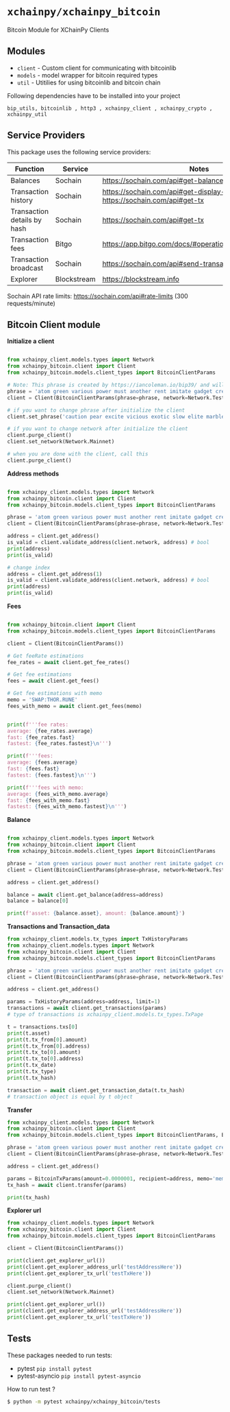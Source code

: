 # `xchainpy/xchainpy_bitcoin`

Bitcoin Module for XChainPy Clients

## Modules

- `client` - Custom client for communicating with bitcoinlib
- `models` - model wrapper for bitcoin required types
- `util` - Utitilies for using bitcoinlib and bitcoin chain

Following dependencies have to be installed into your project

```
bip_utils, bitcoinlib , http3 , xchainpy_client , xchainpy_crypto , xchainpy_util
```

## Service Providers

This package uses the following service providers:

| Function                    | Service     | Notes                                                                            |
| --------------------------- | ----------- | -------------------------------------------------------------------------------- |
| Balances                    | Sochain     | https://sochain.com/api#get-balance                                              |
| Transaction history         | Sochain     | https://sochain.com/api#get-display-data-address, https://sochain.com/api#get-tx |
| Transaction details by hash | Sochain     | https://sochain.com/api#get-tx                                                   |
| Transaction fees            | Bitgo       | https://app.bitgo.com/docs/#operation/v2.tx.getfeeestimate                       |
| Transaction broadcast       | Sochain     | https://sochain.com/api#send-transaction                                         |
| Explorer                    | Blockstream | https://blockstream.info                                                         |

Sochain API rate limits: https://sochain.com/api#rate-limits (300 requests/minute)


Bitcoin Client module
-----------------

**Initialize a client**

```python

from xchainpy_client.models.types import Network
from xchainpy_bitcoin.client import Client
from xchainpy_bitcoin.models.client_types import BitcoinClientParams

# Note: This phrase is created by https://iancoleman.io/bip39/ and will never been used in a real-world
phrase = 'atom green various power must another rent imitate gadget creek fat then'
client = Client(BitcoinClientParams(phrase=phrase, network=Network.Testnet))

# if you want to change phrase after initialize the client
client.set_phrase('caution pear excite vicious exotic slow elite marble attend science strategy rude')

# if you want to change network after initialize the client
client.purge_client()
client.set_network(Network.Mainnet)

# when you are done with the client, call this
client.purge_client()
 ```
    


**Address methods**

```python

from xchainpy_client.models.types import Network
from xchainpy_bitcoin.client import Client
from xchainpy_bitcoin.models.client_types import BitcoinClientParams

phrase = 'atom green various power must another rent imitate gadget creek fat then'
client = Client(BitcoinClientParams(phrase=phrase, network=Network.Testnet))

address = client.get_address()
is_valid = client.validate_address(client.network, address) # bool
print(address)
print(is_valid)

# change index
address = client.get_address(1)
is_valid = client.validate_address(client.network, address) # bool
print(address)
print(is_valid)
```

**Fees**

```python

from xchainpy_bitcoin.client import Client
from xchainpy_bitcoin.models.client_types import BitcoinClientParams

client = Client(BitcoinClientParams())

# Get feeRate estimations
fee_rates = await client.get_fee_rates()

# Get fee estimations
fees = await client.get_fees()

# Get fee estimations with memo
memo = 'SWAP:THOR.RUNE'
fees_with_memo = await client.get_fees(memo)


print(f'''fee rates: 
average: {fee_rates.average}
fast: {fee_rates.fast}
fastest: {fee_rates.fastest}\n''')

print(f'''fees: 
average: {fees.average}
fast: {fees.fast}
fastest: {fees.fastest}\n''')

print(f'''fees with memo: 
average: {fees_with_memo.average}
fast: {fees_with_memo.fast}
fastest: {fees_with_memo.fastest}\n''')
```

**Balance**

```python

from xchainpy_client.models.types import Network
from xchainpy_bitcoin.client import Client
from xchainpy_bitcoin.models.client_types import BitcoinClientParams

phrase = 'atom green various power must another rent imitate gadget creek fat then'
client = Client(BitcoinClientParams(phrase=phrase, network=Network.Testnet))

address = client.get_address()

balance = await client.get_balance(address=address)
balance = balance[0]

print(f'asset: {balance.asset}, amount: {balance.amount}')
```

**Transactions and Transaction_data**

```python
from xchainpy_client.models.tx_types import TxHistoryParams
from xchainpy_client.models.types import Network
from xchainpy_bitcoin.client import Client
from xchainpy_bitcoin.models.client_types import BitcoinClientParams

phrase = 'atom green various power must another rent imitate gadget creek fat then'
client = Client(BitcoinClientParams(phrase=phrase, network=Network.Testnet))

address = client.get_address()

params = TxHistoryParams(address=address, limit=1)
transactions = await client.get_transactions(params)
# type of transactions is xchainpy_client.models.tx_types.TxPage

t = transactions.txs[0]
print(t.asset)
print(t.tx_from[0].amount)
print(t.tx_from[0].address)
print(t.tx_to[0].amount)
print(t.tx_to[0].address)
print(t.tx_date)
print(t.tx_type)
print(t.tx_hash)

transaction = await client.get_transaction_data(t.tx_hash)
# transaction object is equal by t object
```

**Transfer**

```python
from xchainpy_client.models.types import Network
from xchainpy_bitcoin.client import Client
from xchainpy_bitcoin.models.client_types import BitcoinClientParams, BitcoinTxParams

phrase = 'atom green various power must another rent imitate gadget creek fat then'
client = Client(BitcoinClientParams(phrase=phrase, network=Network.Testnet))

address = client.get_address()

params = BitcoinTxParams(amount=0.0000001, recipient=address, memo='memo')
tx_hash = await client.transfer(params)

print(tx_hash)
```

**Explorer url**

```python
from xchainpy_client.models.types import Network
from xchainpy_bitcoin.client import Client
from xchainpy_bitcoin.models.client_types import BitcoinClientParams

client = Client(BitcoinClientParams())

print(client.get_explorer_url())
print(client.get_explorer_address_url('testAddressHere'))
print(client.get_explorer_tx_url('testTxHere'))

client.purge_client()
client.set_network(Network.Mainnet)

print(client.get_explorer_url())
print(client.get_explorer_address_url('testAddressHere'))
print(client.get_explorer_tx_url('testTxHere'))
```


## Tests

These packages needed to run tests:

- pytest `pip install pytest`
- pytest-asyncio `pip install pytest-asyncio`

How to run test ?

```bash
$ python -m pytest xchainpy/xchainpy_bitcoin/tests
```

